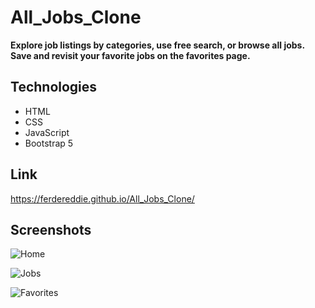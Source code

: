 # All_Jobs_Clone


**Explore job listings by categories, use free search, or browse all jobs. Save and revisit your favorite jobs on the favorites page.**

## Technologies

- HTML
- CSS
- JavaScript
- Bootstrap 5

## Link
https://ferdereddie.github.io/All_Jobs_Clone/

## Screenshots

![Home](https://user-images.githubusercontent.com/110486605/218167281-15d4ce86-419f-4cb9-978f-b19ebaae00b8.png)

![Jobs](https://user-images.githubusercontent.com/110486605/218167305-23da6766-c99b-457c-a875-145601cebf34.png)

![Favorites](https://user-images.githubusercontent.com/110486605/218167342-8b108904-386a-4997-9c9a-3b8211fe317c.png) 
